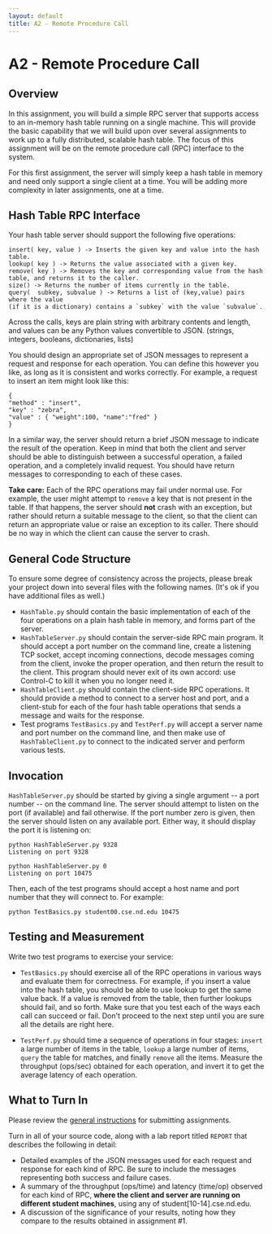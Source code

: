 ```yaml
---
layout: default
title: A2 - Remote Procedure Call
---
```

# A2 - Remote Procedure Call

## Overview

In this assignment, you will build a simple RPC server that supports
access to an in-memory hash table running on a single machine.
This will provide the basic capability that we will build upon over
several assignments to work up to a fully distributed, scalable hash table.
The focus of this assignment will be on the remote procedure call (RPC)
interface to the system.

For this first assignment, the server will simply keep a hash table
in memory and need only support a single client at a time.
You will be adding more complexity in later assignments, one at a time.

## Hash Table RPC Interface

Your hash table server should support the following five operations:

```
insert( key, value ) -> Inserts the given key and value into the hash table.
lookup( key ) -> Returns the value associated with a given key.
remove( key ) -> Removes the key and corresponding value from the hash table, and returns it to the caller.
size() -> Returns the number of items currently in the table.
query(  subkey, subvalue ) -> Returns a list of (key,value) pairs where the value
(if it is a dictionary) contains a `subkey` with the value `subvalue`.
```

Across the calls, keys are plain string with arbitrary contents and length,
and values can be any Python values convertible to JSON.  (strings, integers, booleans, dictionaries, lists)

You should design an appropriate set of JSON messages to represent a request and response for each operation.  You can define this however you like, as long
as it is consistent and works correctly. For example, a request to insert an item might look like this:

```
{
"method" : "insert",
"key" : "zebra",
"value" : { "weight":100, "name":"fred" }
}
```

In a similar way, the server should return a brief JSON message to indicate
the result of the operation.  Keep in mind that both the client and server
should be able to distinguish between a successful operation, a failed
operation, and a completely invalid request.  You should have return
messages to corresponding to each of these cases.

**Take care:** Each of the RPC operations may fail under normal use.  For example, the user might attempt to `remove` a key that is not present in the table.
If that happens, the server should **not** crash with an exception, but rather should return a suitable message to the client, so that the client can return an appropriate value or raise an exception to its caller.  There should be no way in which the client can cause the server to crash.

## General Code Structure

To ensure some degree of consistency across the projects, please break your project down into several files with the following names.  (It's ok if you have additional files as well.)

- `HashTable.py` should contain the basic implementation of each of the four operations on a plain hash table in memory, and forms part of the server.
- `HashTableServer.py` should contain the server-side RPC main program.  It should accept a port number on the command line, create a listening TCP socket, accept incoming connections, decode messages coming from the client, invoke the proper operation, and then return the result to the client.  This program should never exit of its own accord: use Control-C to kill it when you no longer need it.
-  `HashTableClient.py` should contain the client-side RPC operations. It should provide a method to connect to a server host and port, and a client-stub for each of the four hash table operations that sends a message and waits for the response.  
- Test programs `TestBasics.py` and `TestPerf.py` will accept a server name and port number on the command line, and then make use of `HashTableClient.py` to connect to the indicated server and perform various tests.

## Invocation

`HashTableServer.py` should be started by giving a single argument -- a port number --
on the command line.  The server should attempt to listen on the port (if available)
and fail otherwise.  If the port number zero is given, then the server should
listen on any available port.  Either way, it should display the port it is listening on:

```
python HashTableServer.py 9328
Listening on port 9328
```

```
python HashTableServer.py 0
Listening on port 10475
```

Then, each of the test programs should accept a host name and port number
that they will connect to.  For example:

```
python TestBasics.py student00.cse.nd.edu 10475
```

## Testing and Measurement

Write two test programs to exercise your service:

- `TestBasics.py` should exercise all of the RPC operations in various ways and evaluate them for correctness.  For example, if you insert a value into the hash table, you should be able to use lookup to get the same value back.  If a value is removed from the table, then further lookups should fail, and so forth.  Make sure that you test each of the ways each call can succeed or fail.  Don't proceed to the next step until you are sure all the details are right here.

- `TestPerf.py` should time a sequence of operations in four stages: `insert` a large number of items in the table, `lookup` a large number of items, `query` the table for matches, and finally `remove` all the items.  Measure the throughput (ops/sec) obtained for each operation, and invert it to get the average latency of each operation.

## What to Turn In

Please review the [general instructions](general) for submitting assignments.

Turn in all of your source code, along with a lab report titled `REPORT` that describes the following in detail:
- Detailed examples of the JSON messages used for each request and response for each kind of RPC.  Be sure to include the messages representing both success and failure cases.
- A summary of the throughput (ops/time) and latency (time/op) observed for each kind of RPC,
**where the client and server are running on different student machines**,
using any of student[10-14].cse.nd.edu.
- A discussion of the significance of your results, noting how they compare to the results obtained in assignment #1.

